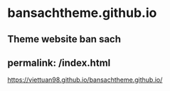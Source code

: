 # bansachtheme.github.io
Theme website ban sach
---
permalink: /index.html
---
https://viettuan98.github.io/bansachtheme.github.io/
